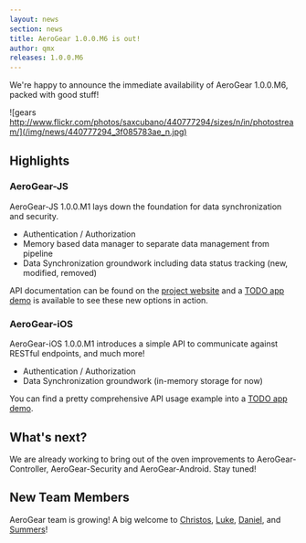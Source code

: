 ```yaml
---
layout: news
section: news
title: AeroGear 1.0.0.M6 is out!
author: qmx
releases: 1.0.0.M6
---
```



We're happy to announce the immediate availability of AeroGear 1.0.0.M6, packed with good stuff!

![gears http://www.flickr.com/photos/saxcubano/440777294/sizes/n/in/photostream/](/img/news/440777294_3f085783ae_n.jpg)

## Highlights

### AeroGear-JS

AeroGear-JS 1.0.0.M1 lays down the foundation for data synchronization and security.

- Authentication / Authorization
- Memory based data manager to separate data management from pipeline
- Data Synchronization groundwork including data status tracking (new, modified, removed)

API documentation can be found on the [project website](http://aerogear.org/docs/specs/aerogear-js/) and a [TODO app demo](https://github.com/aerogear/TODO) is available to see these new options in action.

### AeroGear-iOS

AeroGear-iOS 1.0.0.M1 introduces a simple API to communicate against RESTful endpoints, and much more!

- Authentication / Authorization
- Data Synchronization groundwork (in-memory storage for now)

You can find a pretty comprehensive API usage example into a [TODO app demo](https://github.com/aerogear/aerogear-todo-ios).

## What's next?

We are already working to bring out of the oven improvements to AeroGear-Controller, AeroGear-Security and AeroGear-Android. Stay tuned!

## New Team Members

AeroGear team is growing! A big welcome to [Christos](https://twitter.com/cvasilak), [Luke](https://twitter.com/sienaluke), [Daniel](https://twitter.com/dbevenius), and [Summers](https://twitter.com/summerspittman)!


